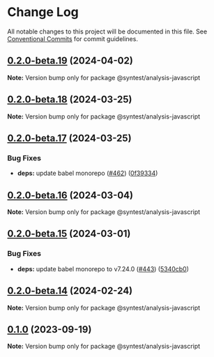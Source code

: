 # Change Log

All notable changes to this project will be documented in this file.
See [Conventional Commits](https://conventionalcommits.org) for commit guidelines.

## [0.2.0-beta.19](https://github.com/syntest-framework/syntest-javascript/compare/@syntest/analysis-javascript@0.2.0-beta.18...@syntest/analysis-javascript@0.2.0-beta.19) (2024-04-02)

**Note:** Version bump only for package @syntest/analysis-javascript

## [0.2.0-beta.18](https://github.com/syntest-framework/syntest-javascript/compare/@syntest/analysis-javascript@0.2.0-beta.17...@syntest/analysis-javascript@0.2.0-beta.18) (2024-03-25)

**Note:** Version bump only for package @syntest/analysis-javascript

## [0.2.0-beta.17](https://github.com/syntest-framework/syntest-javascript/compare/@syntest/analysis-javascript@0.2.0-beta.16...@syntest/analysis-javascript@0.2.0-beta.17) (2024-03-25)

### Bug Fixes

- **deps:** update babel monorepo ([#462](https://github.com/syntest-framework/syntest-javascript/issues/462)) ([0f39334](https://github.com/syntest-framework/syntest-javascript/commit/0f3933497b3110e27f135863c33a92bcaf164db5))

## [0.2.0-beta.16](https://github.com/syntest-framework/syntest-javascript/compare/@syntest/analysis-javascript@0.2.0-beta.15...@syntest/analysis-javascript@0.2.0-beta.16) (2024-03-04)

**Note:** Version bump only for package @syntest/analysis-javascript

## [0.2.0-beta.15](https://github.com/syntest-framework/syntest-javascript/compare/@syntest/analysis-javascript@0.2.0-beta.14...@syntest/analysis-javascript@0.2.0-beta.15) (2024-03-01)

### Bug Fixes

- **deps:** update babel monorepo to v7.24.0 ([#443](https://github.com/syntest-framework/syntest-javascript/issues/443)) ([5340cb0](https://github.com/syntest-framework/syntest-javascript/commit/5340cb03ef667efa94d06e1a2f502cd74bb00325))

## [0.2.0-beta.14](https://github.com/syntest-framework/syntest-javascript/compare/@syntest/analysis-javascript@0.2.0-beta.13...@syntest/analysis-javascript@0.2.0-beta.14) (2024-02-24)

**Note:** Version bump only for package @syntest/analysis-javascript

## [0.1.0](https://github.com/syntest-framework/syntest-javascript/compare/@syntest/analysis-javascript@0.1.0-beta.24...@syntest/analysis-javascript@0.1.0) (2023-09-19)

**Note:** Version bump only for package @syntest/analysis-javascript
